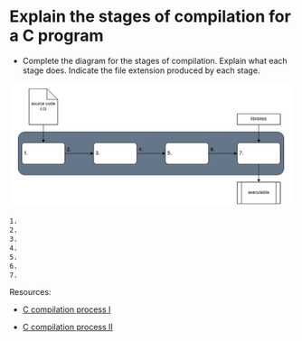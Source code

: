 # Explain the stages of compilation for a C program

- Complete the diagram for the stages of compilation.  Explain what each stage does.  Indicate the file extension produced by each stage.

![Compilation](./compilation.PNG)

```text
1.
2.
3.
4.
5.
6.
7.
```

Resources:

- [C compilation process I](https://codeforwin.org/2017/08/c-compilation-process.html)

- [C compilation process II](https://www.calleerlandsson.com/the-four-stages-of-compiling-a-c-program/)
